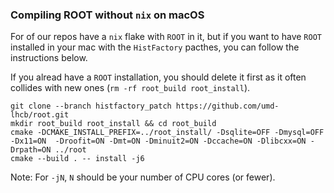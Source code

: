### Compiling ROOT without `nix` on macOS

For of our repos have a `nix` flake with `ROOT` in it, but if you want to have `ROOT` installed in your mac with the
`HistFactory` pacthes, you can follow the instructions below.

If you alread have a `ROOT` installation, you should delete it first as it often collides with new ones (`rm -rf root_build root_install`).
```
git clone --branch histfactory_patch https://github.com/umd-lhcb/root.git
mkdir root_build root_install && cd root_build
cmake -DCMAKE_INSTALL_PREFIX=../root_install/ -Dsqlite=OFF -Dmysql=OFF -Dx11=ON  -Droofit=ON -Dmt=ON -Dminuit2=ON -Dccache=ON -Dlibcxx=ON -Drpath=ON ../root 
cmake --build . -- install -j6
```

Note:  For `-jN`, `N` should be your number of CPU cores (or fewer).